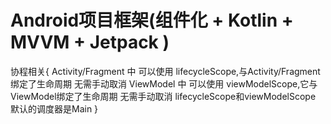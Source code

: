 # Android项目框架(组件化 + Kotlin + MVVM + Jetpack )

协程相关{
    Activity/Fragment 中 可以使用 lifecycleScope,与Activity/Fragment绑定了生命周期 无需手动取消
    ViewModel 中 可以使用 viewModelScope,它与ViewModel绑定了生命周期 无需手动取消
    lifecycleScope和viewModelScope 默认的调度器是Main
}